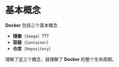 # 基本概念

**Docker** 包括三个基本概念
* **镜像**（`Image`）???
* **容器**（`Container`）
* **仓库**（`Repository`）

理解了这三个概念，就理解了 **Docker** 的整个生命周期。
